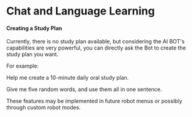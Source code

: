 # Chat and Language Learning

#### Creating a Study Plan

Currently, there is no study plan available, but considering the AI BOT's capabilities are very powerful, you can directly ask the Bot to create the study plan you want.

For example:

Help me create a 10-minute daily oral study plan.

Give me five random words, and use them all in one sentence.

These features may be implemented in future robot menus or possibly through custom robot modes.